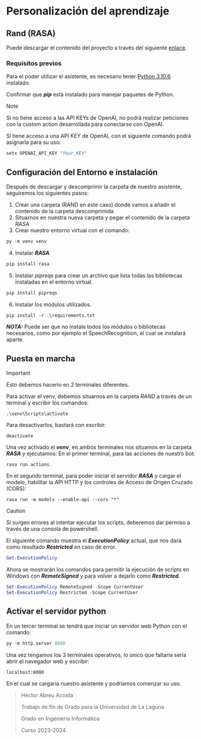 # Personalización del aprendizaje
## Rand (RASA)
Puede descargar el contenido del proyecto a través del siguiente [enlace](https://drive.google.com/file/d/14OzFAMAmKMKgZYriJxWPAzqXncraWpMZ/view?usp=sharing).

### Requisitos previos
Para el poder utilizar el asistente, es necesario tener [Python 3.10.6](https://www.python.org/downloads/release/python-3106/) instalado.

Confirmar que ***pip*** está instalado para manejar paquetes de Python.
> [!NOTE]  
> Si no tiene acceso a las API KEYs de OpenAI, no podrá realizar peticiones con la custom action desarrollada para conectarse con OpenAI.

Si tiene acceso a una API KEY de OpenAI, con el siguiente comando podrá asignarla para su uso:
```sh
setx OPENAI_API_KEY "Your_KEY"
```
## Configuración del Entorno e instalación
Después de descargar y descomprimir la carpeta de nuestro asistente, seguiremos los siguientes pasos:

1. Crear una carpeta (RAND en este caso) donde vamos a añadir el contenido de la carpeta descomprimida
2. Situarnos en nuestra nueva carpeta y pegar el contenido de la carpeta *RASA*
3. Crear nuestro entorno virtual con el comando:
```python
py -m venv venv
```
4. Instalar ***RASA***
```python
pip install rasa
```
5. Instalar *pipreqs* para crear un archivo que lista todas las bibliotecas instaladas en el entorno virtual.
```python
pip install pipreqs
```
6. Instalar los módulos utilizados.
 ```python
pip install -r .\requirements.txt
```
***NOTA:*** Puede ser que no instale todos los módulos o bibliotecas necesarios, como por ejemplo el SpeechRecognition, el cual se instalará aparte.

## Puesta en marcha
> [!IMPORTANT]
> Esto debemos hacerlo en 2 terminales diferentes.

Para activar el venv, debemos situarnos en la carpeta *RAND* a través de un terminal y escribir los comandos:
```
.\venv\Scripts\activate
```
Para desactivarlos, bastará con escribir:
```
deactivate
```

Una vez activado el ***venv***, en ambos terminales nos situamos en la carpeta ***RASA*** y ejecutamos:
En el primer terminal, para las acciones de nuestro bot:
```
rasa run actions
```

En el segundo terminal, para poder iniciar el servidor ***RASA*** y cargar el modelo, habilitar la API HTTP y los controles de Acceso de Origen Cruzado (CORS):
```
rasa run -m models --enable-api --cors "*"
```

> [!CAUTION]
> Si surgen errores al intentar ejecutar los scripts, deberemos dar permiso a través de una consola de powershell.

El siguiente comando muestra el ***ExecutionPolicy*** actual, que nos dará como resultado ***Restricted*** en caso de error.
```powershell
Get-ExecutionPolicy
```

Ahora se mostrarán los comandos para permitir la ejecución de scripts en Windows con ***RemoteSigned*** y para volver a dejarlo como ***Restricted***.
```powershell
Set-ExecutionPolicy RemoteSigned -Scope CurrentUser
Set-ExecutionPolicy Restricted -Scope CurrentUser
```

## Activar el servidor python 
En un tercer terminal se tendrá que iniciar un servidor web Python con el comando:
```python
py -m http.server 8000
```
Una vez tengamos los 3 terminales operativos, lo único que faltaría sería abrir el navegador web y escribir:
```
localhost:8000
```
En el cual se cargaría nuestro asistente y podríamos comenzar su uso.

> Héctor Abreu Acosta
>
> Trabajo de fin de Grado para la Universidad de La Laguna
> 
> Grado en Ingeniería Informática
> 
> Curso 2023-2024 
